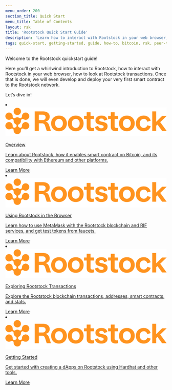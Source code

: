 ```yaml
---
menu_order: 200
section_title: Quick Start
menu_title: Table of Contents
layout: rsk
title: 'Rootstock Quick Start Guide'
description: 'Learn how to interact with Rootstock in your web browser, how to look at Rootstock transactions, develop and deploy your very first smart contract to the Rootstock network.'
tags: quick-start, getting-started, guide, how-to, bitcoin, rsk, peer-to-peer, merged-mining, blockchain, powpeg
---
```


Welcome to the Rootstock quickstart guide!

Here you’ll get a whirlwind introduction to Rootstock, how to interact with Rootstock in your web browser, how to look at Rootstock transactions.
Once that is done, we will even develop and deploy your very first smart contract to the Rootstock network.

Let’s dive in!


<div class="row features-list">
    <li class="col-xl-6 col-md-6">
        <div class="feature-card">
            <a href="/guides/quickstart/overview/">
                <div class="icon rif h-100">
                    <div class="icon-cont text-center my-auto">
                        <img src="/assets/img/courses/rootstock-logo.png" alt="rootstock icon">
                    </div>
                </div>
            </a>
            <div class="content">
                <a href="/guides/quickstart/overview/">
                    <div class="content-container">
                        <p class="card-title rsk_green">Overview</p>
                        <p class="card-desc">Learn about Rootstock, how it enables smart contract on Bitcoin, and its compatibility with Ethereum and other platforms.</p>
                    </div>
                </a>
                <div class="btn-container">
                    <span></span>
                    <a class="green" href="/guides/quickstart/overview/">Learn More</a>
                </div>
            </div>
        </div>
    </li>
    <li class="col-xl-6 col-md-6">
        <div class="feature-card">
            <a href="/guides/quickstart/browser/">
                <div class="icon rif h-100">
                    <div class="icon-cont text-center my-auto">
                        <img src="/assets/img/courses/rootstock-logo.png" alt="rootstock icon">
                    </div>
                </div>
            </a>
            <div class="content">
                <a href="/guides/quickstart/browser/">
                    <div class="content-container">
                        <p class="card-title rsk_green">Using Rootstock in the Browser</p>
                        <p class="card-desc">Learn how to use MetaMask with the Rootstock blockchain and RIF services, and get test tokens from faucets.</p>
                    </div>
                </a>
                <div class="btn-container">
                    <span></span>
                    <a class="green" href="/guides/quickstart/browser/">Learn More</a>
                </div>
            </div>
        </div>
    </li>
    <li class="col-xl-6 col-md-6">
        <div class="feature-card">
            <a href="/guides/quickstart/transactions/">
                <div class="icon rif h-100">
                    <div class="icon-cont text-center my-auto">
                        <img src="/assets/img/courses/rootstock-logo.png" alt="rootstock icon">
                    </div>
                </div>
            </a>
            <div class="content">
                <a href="/guides/quickstart/transactions/">
                    <div class="content-container">
                        <p class="card-title rsk_green">Exploring Rootstock Transactions</p>
                        <p class="card-desc">Explore the Rootstock blockchain transactions, addresses, smart contracts, and stats.</p>
                    </div>
                </a>
                <div class="btn-container">
                    <span></span>
                    <a class="green" href="/guides/quickstart/transactions/">Learn More</a>
                </div>
            </div>
        </div>
    </li>
    <li class="col-xl-6 col-md-6">
        <div class="feature-card">
            <a href="/guides/quickstart/hardhat/">
                <div class="icon rif h-100">
                    <div class="icon-cont text-center my-auto">
                        <img src="/assets/img/courses/rootstock-logo.png" alt="rootstock icon">
                    </div>
                </div>
            </a>
            <div class="content">
                <a href="/guides/quickstart/hardhat/">
                    <div class="content-container">
                        <p class="card-title rsk_green">Getting Started</p>
                        <p class="card-desc">Get started with creating a dApps on Rootstock using Hardhat and other tools.</p>
                    </div>
                </a>
                <div class="btn-container">
                    <span></span>
                    <a class="green" href="/guides/quickstart/hardhat/">Learn More</a>
                </div>
            </div>
        </div>
    </li>
</div>
